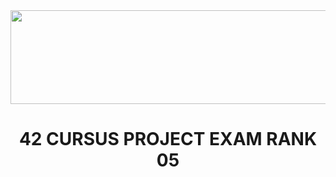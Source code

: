 <img src="https://i.imgur.com/TvlDmPS.png" width="1500" height="150">
<div align="center">
  <h1>42 CURSUS PROJECT EXAM RANK 05</h1>
</div>
